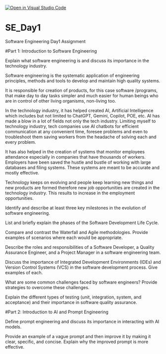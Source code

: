 [![Open in Visual Studio Code](https://classroom.github.com/assets/open-in-vscode-2e0aaae1b6195c2367325f4f02e2d04e9abb55f0b24a779b69b11b9e10269abc.svg)](https://classroom.github.com/online_ide?assignment_repo_id=15566757&assignment_repo_type=AssignmentRepo)
# SE_Day1
Software Engineering Day1 Assignment

#Part 1: Introduction to Software Engineering

Explain what software engineering is and discuss its importance in the technology industry.

Software engineering is the systematic application of engineering principles, methods and tools to develop and maintain high quality systems. 

It is responsible for creation of products, for this case software /programs, that make day to day tasks simpler and much easier for human beings who are in control of other living organisms, non-living too.

In the technology industry, it has helped created AI, Artificial Intelligence which includes but not limited to ChatGPT, Gemini, Copilot, POE, etc. AI has made a blow in a lot of fields not only the tech industry. Limiting myself to technology industry, tech companies use AI chatbots for efficient communication at any convenient time, foresee problems and even to troubleshoot them saving workers from the headache of solving each and every problem.

It has also helped in the creation of systems that monitor employees attendance especially in companies that have thousands of workers. Employers have been saved the hustle and bustle of working with large databases and filing systems. These systems are meant to be accurate and mostly effective.

Technology keeps on evolving and people keep learning new things and new products are formed therefore new job opportunities are created in the technology industry. This results to increase in the employment opportunities.

Identify and describe at least three key milestones in the evolution of software engineering.


List and briefly explain the phases of the Software Development Life Cycle.


Compare and contrast the Waterfall and Agile methodologies. Provide examples of scenarios where each would be appropriate.


Describe the roles and responsibilities of a Software Developer, a Quality Assurance Engineer, and a Project Manager in a software engineering team.


Discuss the importance of Integrated Development Environments (IDEs) and Version Control Systems (VCS) in the software development process. Give examples of each.


What are some common challenges faced by software engineers? Provide strategies to overcome these challenges.


Explain the different types of testing (unit, integration, system, and acceptance) and their importance in software quality assurance.


#Part 2: Introduction to AI and Prompt Engineering


Define prompt engineering and discuss its importance in interacting with AI models.


Provide an example of a vague prompt and then improve it by making it clear, specific, and concise. Explain why the improved prompt is more effective.
